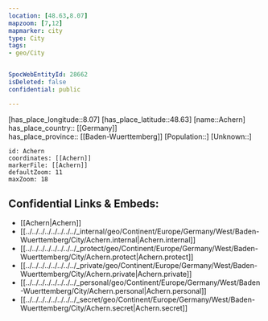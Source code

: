 ```yaml
---
location: [48.63,8.07] 
mapzoom: [7,12] 
mapmarker: city 
type: City
tags:
- geo/City


SpocWebEntityId: 28662
isDeleted: false
confidential: public

---
```

[has_place_longitude::8.07] 
[has_place_latitude::48.63] 
[name::Achern] 
has_place_country:: [[Germany]]  
has_place_province:: [[Baden-Wuerttemberg]] 
[Population::] 
[Unknown::] 


```leaflet
id: Achern
coordinates: [[Achern]] 
markerFile: [[Achern]] 
defaultZoom: 11 
maxZoom: 18
```


## Confidential Links & Embeds: 
- [[Achern|Achern]]  
- [[../../../../../../../../_internal/geo/Continent/Europe/Germany/West/Baden-Wuerttemberg/City/Achern.internal|Achern.internal]] 
- [[../../../../../../../../_protect/geo/Continent/Europe/Germany/West/Baden-Wuerttemberg/City/Achern.protect|Achern.protect]] 
- [[../../../../../../../../_private/geo/Continent/Europe/Germany/West/Baden-Wuerttemberg/City/Achern.private|Achern.private]] 
- [[../../../../../../../../_personal/geo/Continent/Europe/Germany/West/Baden-Wuerttemberg/City/Achern.personal|Achern.personal]] 
- [[../../../../../../../../_secret/geo/Continent/Europe/Germany/West/Baden-Wuerttemberg/City/Achern.secret|Achern.secret]] 
